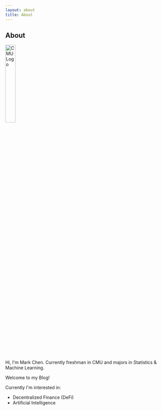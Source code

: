 ```yaml
---
layout: about
title: About
---
```


## About

<img src="{{ site.baseurl }}/assets/images/CMU_Logo.png" alt="CMU Logo" height="25%" width="25%"/>

Hi, I'm Mark Chen. Currently freshman in CMU and majors in Statistics & Machine Learning.

Welcome to my Blog!

Currently I'm interested in:

* Decentralized Finance (DeFi)
* Artificial Intelligence

